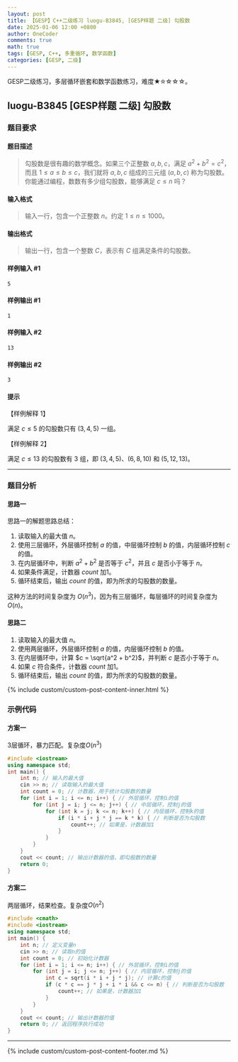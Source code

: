 ```yaml
---
layout: post
title: 【GESP】C++二级练习 luogu-B3845, [GESP样题 二级] 勾股数
date: 2025-01-06 12:00 +0800
author: OneCoder
comments: true
math: true
tags: [GESP, C++, 多重循环, 数学函数]
categories: [GESP, 二级]
---
```

GESP二级练习，多层循环嵌套和数学函数练习，难度★✮☆☆☆。

<!--more-->

## luogu-B3845 [GESP样题 二级] 勾股数

### 题目要求

#### 题目描述

>勾股数是很有趣的数学概念。如果三个正整数 $a,b,c$，满足 $a^2+b^2=c^2$，而且 $1 \le a \le b \le c$，我们就将 $a, b, c$ 组成的三元组 $(a,b,c)$ 称为勾股数。你能通过编程，数数有多少组勾股数，能够满足 $c \le n$ 吗？

#### 输入格式

>输入一行，包含一个正整数 $n$。约定 $1 \le n \le 1000$。

#### 输出格式

>输出一行，包含一个整数 $C$，表示有 $C$ 组满足条件的勾股数。

#### 样例输入 #1

```console
5
```

#### 样例输出 #1

```console
1
```

#### 样例输入 #2

```console
13
```

#### 样例输出 #2

```console
3
```

#### 提示

【样例解释 1】

满足 $c \leq 5$ 的勾股数只有 $(3,4,5)$ 一组。

【样例解释 2】

满足 $c \le 13$ 的勾股数有 $3$ 组，即 $(3,4,5)$、$(6,8,10)$ 和 $(5,12,13)$。

---

### 题目分析

#### 思路一

思路一的解题思路总结：

1. 读取输入的最大值 $n$。
2. 使用三层循环，外层循环控制 $a$ 的值，中层循环控制 $b$ 的值，内层循环控制 $c$ 的值。
3. 在内层循环中，判断 $a^2 + b^2$ 是否等于 $c^2$，并且 $c$ 是否小于等于 $n$。
4. 如果条件满足，计数器 $count$ 加1。
5. 循环结束后，输出 $count$ 的值，即为所求的勾股数的数量。

这种方法的时间复杂度为 $O(n^3)$，因为有三层循环，每层循环的时间复杂度为 $O(n)$。

#### 思路二

1. 读取输入的最大值 $n$。
2. 使用两层循环，外层循环控制 $a$ 的值，内层循环控制 $b$ 的值。
3. 在内层循环中，计算 $c = \sqrt{a^2 + b^2}$，并判断 $c$ 是否小于等于 $n$。
4. 如果 $c$ 符合条件，计数器 $count$ 加1。
5. 循环结束后，输出 $count$ 的值，即为所求的勾股数的数量。

{% include custom/custom-post-content-inner.html %}

### 示例代码

#### 方案一

3层循环，暴力匹配。复杂度$O(n^3)$

```cpp
#include <iostream>
using namespace std;
int main() {
    int n; // 输入的最大值
    cin >> n; // 读取输入的最大值
    int count = 0; // 计数器，用于统计勾股数的数量
    for (int i = 1; i <= n; i++) { // 外层循环，控制i的值
        for (int j = i; j <= n; j++) { // 中层循环，控制j的值
            for (int k = j; k <= n; k++) { // 内层循环，控制k的值
                if (i * i + j * j == k * k) { // 判断是否为勾股数
                    count++; // 如果是，计数器加1
                }
            }
        }
    }
    cout << count; // 输出计数器的值，即勾股数的数量
    return 0;
}
```

#### 方案二

两层循环，结果检查。复杂度$O(n^2)$

```cpp
#include <cmath>
#include <iostream>
using namespace std;
int main() {
    int n; // 定义变量n
    cin >> n; // 读取n的值
    int count = 0; // 初始化计数器
    for (int i = 1; i <= n; i++) { // 外层循环，控制i的值
        for (int j = i; j <= n; j++) { // 内层循环，控制j的值
            int c = sqrt(i * i + j * j); // 计算c的值
            if (c * c == j * j + i * i && c <= n) { // 判断是否为勾股数
                count++; // 如果是，计数器加1
            }
        }
    }
    cout << count; // 输出计数器的值
    return 0; // 返回程序执行成功
}
```

---

{% include custom/custom-post-content-footer.md %}
